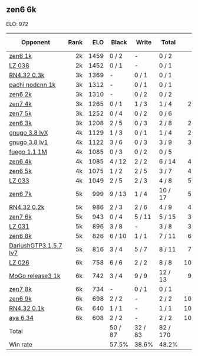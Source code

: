 ## zen6 6k ##

ELO: 972

Opponent | Rank | ELO | Black | Write | Total | Win rate
---------|-----:|----:|-------|-------|-------|-------:
[zen6 1k](zen6%201k.md) | 2k | 1459 | 0 / 2 | - | 0 / 2 | 0.0%
[LZ 038](LZ%20038.md) | 2k | 1452 | 0 / 1 | - | 0 / 1 | 0.0%
[RN4.32 0.3k](RN4.32%200.3k.md) | 3k | 1369 | - | 0 / 1 | 0 / 1 | 0.0%
[pachi nodcnn 1k](pachi%20nodcnn%201k.md) | 3k | 1312 | - | 0 / 1 | 0 / 1 | 0.0%
[zen6 2k](zen6%202k.md) | 3k | 1310 | - | 0 / 2 | 0 / 2 | 0.0%
[zen7 4k](zen7%204k.md) | 3k | 1265 | 0 / 1 | 1 / 3 | 1 / 4 | 25.0%
[zen7 5k](zen7%205k.md) | 3k | 1252 | 0 / 4 | 0 / 2 | 0 / 6 | 0.0%
[zen6 3k](zen6%203k.md) | 3k | 1208 | 2 / 5 | 0 / 3 | 2 / 8 | 25.0%
[gnugo 3.8 lvX](gnugo%203.8%20lvX.md) | 4k | 1129 | 1 / 3 | 0 / 1 | 1 / 4 | 25.0%
[gnugo 3.8 lv1](gnugo%203.8%20lv1.md) | 4k | 1122 | 3 / 6 | 0 / 3 | 3 / 9 | 33.3%
[fuego 1.1 1M](fuego%201.1%201M.md) | 4k | 1085 | 0 / 3 | 0 / 2 | 0 / 5 | 0.0%
[zen6 4k](zen6%204k.md) | 4k | 1085 | 4 / 12 | 2 / 2 | 6 / 14 | 42.9%
[zen6 5k](zen6%205k.md) | 4k | 1075 | 1 / 2 | 2 / 5 | 3 / 7 | 42.9%
[LZ 033](LZ%20033.md) | 4k | 1049 | 2 / 5 | 2 / 3 | 4 / 8 | 50.0%
[zen6 7k](zen6%207k.md) | 5k | 999 | 9 / 13 | 1 / 4 | 10 / 17 | 58.8%
[RN4.32 0.2k](RN4.32%200.2k.md) | 5k | 986 | 2 / 3 | 2 / 6 | 4 / 9 | 44.4%
[zen7 6k](zen7%206k.md) | 5k | 943 | 0 / 4 | 5 / 11 | 5 / 15 | 33.3%
[LZ 031](LZ%20031.md) | 5k | 896 | 3 / 8 | - | 3 / 8 | 37.5%
[zen6 8k](zen6%208k.md) | 5k | 826 | 6 / 10 | 1 / 1 | 7 / 11 | 63.6%
[DariushGTP3.1.5.7 lv7](DariushGTP3.1.5.7%20lv7.md) | 5k | 816 | 3 / 4 | 5 / 7 | 8 / 11 | 72.7%
[LZ 026](LZ%20026.md) | 6k | 758 | 6 / 6 | 2 / 2 | 8 / 8 | 100.0%
[MoGo release3 1k](MoGo%20release3%201k.md) | 6k | 742 | 3 / 4 | 9 / 9 | 12 / 13 | 92.3%
[zen7 8k](zen7%208k.md) | 6k | 734 | - | 0 / 1 | 0 / 1 | 0.0%
[zen6 9k](zen6%209k.md) | 6k | 698 | 2 / 2 | - | 2 / 2 | 100.0%
[RN4.32 0.1k](RN4.32%200.1k.md) | 6k | 640 | 1 / 1 | - | 1 / 1 | 100.0%
[aya 6.34](aya%206.34.md) | 6k | 608 | 2 / 2 | - | 2 / 2 | 100.0%
Total | | | 50 / 87 | 32 / 83 | 82 / 170 | 
Win rate| | | 57.5% | 38.6% | 48.2% | 
